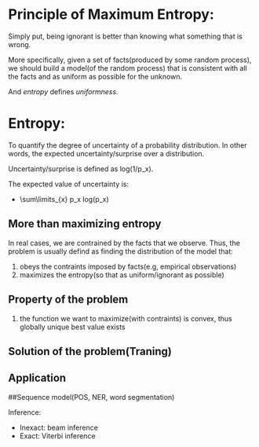 Principle of Maximum Entropy:
=============

Simply put, being ignorant is better than knowing what something that is wrong.

More specifically, given a set of facts(produced by some random process), we should build a model(of the random process) that is consistent with all the facts and as uniform as possible for the unknown.

And *entropy* defines *uniformness*.

Entropy:
=========

To quantify the degree of uncertainty of a probability distribution. In other words, the expected uncertainty/surprise over a distribution.

Uncertainty/surprise is defined as log(1/p_x).

The expected value of uncertainty is:

- \sum\limits_{x} p_x log(p_x)

## More than maximizing entropy

In real cases, we are contrained by the facts that we observe. Thus, the problem is usually defind as finding the distribution of the model that:

1. obeys the contraints imposed by facts(e.g, empirical observations)
2. maximizes the entropy(so that as uniform/ignorant as possible)


## Property of the problem


1. the function we want to maximize(with contraints) is convex, thus globally unique best value exists

## Solution of the problem(Traning)



## Application


##Sequence model(POS, NER, word segmentation)

Inference:
- Inexact: beam inference
- Exact: Viterbi inference